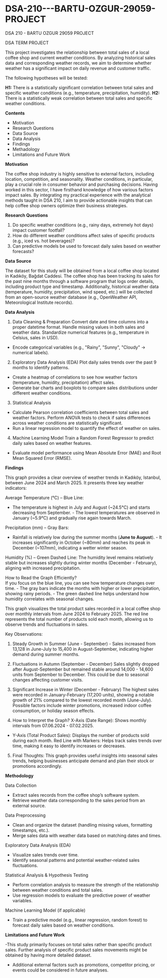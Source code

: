# DSA-210---BARTU-OZGUR-29059-PROJECT
DSA 210 - BARTU OZGUR 29059 PROJECT


DSA TERM PROJECT

This project investigates the relationship between total sales of a local coffee shop and current weather conditions. By analyzing historical sales data and corresponding weather records, we aim to determine whether weather has a significant impact on daily revenue and customer traffic.

The following hypotheses will be tested: 

**H1:** There is a statistically significant correlation between total sales and specific weather conditions (e.g., temperature, precipitation, humidity).
 **H2:** There is a statistically weak correlation between total sales and specific weather conditions.


**Contents**  

- Motivation 
- Research Questions
- Data Source
- Data Analysis
- Findings
- Methadology
- Limitations and Future Work


**Motivation** 

The coffee shop industry is highly sensitive to external factors, including location, competition, and seasonality. Weather conditions, in particular, play a crucial role in consumer behavior and purchasing decisions. Having worked in this sector, I have firsthand knowledge of how various factors impact sales. By integrating my practical experience with the analytical methods taught in DSA 210, I aim to provide actionable insights that can help coffee shop owners optimize their business strategies.

**Research Questions**

 1. Do specific weather conditions (e.g., rainy days, extremely hot days) impact customer footfall? 
2. How do different weather conditions affect sales of specific products (e.g., iced vs. hot beverages)? 
3. Can predictive models be used to forecast daily sales based on weather forecasts?

**Data Source** 

The dataset for this study will be obtained from a local coffee shop located in Kadıköy, Bağdat Caddesi. The coffee shop has been tracking its sales for the past nine months through a software program that logs order details, including product type and timestamp. Additionally, historical weather data (temperature, humidity, precipitation, wind speed, etc.) will be collected from an open-source weather database (e.g., OpenWeather API, Meteorological Institute records).

**Data Analysis** 

 1. Data Cleaning & Preparation 
Convert date and time columns into a proper datetime format. 
Handle missing values in both sales and weather data. 
Standardize numerical features (e.g., temperature in Celsius, sales in USD). 
- Encode categorical variables (e.g., "Rainy", "Sunny", "Cloudy" → numerical labels). 

2. Exploratory Data Analysis (EDA) 
Plot daily sales trends over the past 9 months to identify patterns.
 - Create a heatmap of correlations to see how weather factors (temperature, humidity, precipitation) affect sales.
 - Generate bar charts and boxplots to compare sales distributions under different weather conditions. 

3. Statistical Analysis
 - Calculate Pearson correlation coefficients between total sales and weather factors. 
Perform ANOVA tests to check if sales differences across weather conditions are statistically significant.
 - Run a linear regression model to quantify the effect of weather on sales. 

4. Machine Learning Model 
Train a Random Forest Regressor to predict daily sales based on weather features.
 - Evaluate model performance using Mean Absolute Error (MAE) and Root Mean Squared Error (RMSE).
   

**Findings**











This graph provides a clear overview of weather trends in Kadıköy, Istanbul, between June 2024 and March 2025. It presents three key weather indicators: 

Average Temperature (°C) –  Blue Line: 
 - The temperature is highest in July and August (~24.5°C) and starts decreasing from September.  - The lowest temperatures are observed in January (~5.9°C)  and gradually rise again towards March. 

 Precipitation (mm) – Gray Bars: 
- Rainfall is relatively low during the summer months (**June to August**). - It increases significantly in October (~80mm) and reaches its peak in December (~107mm), indicating a wetter winter season. 

 Humidity (%) – Green Dashed Line: 
The humidity level remains relatively stable but increases slightly during winter months (December - February), aligning with increased precipitation. 

How to Read the Graph Efficiently?   
If you focus on the blue line, you can see how temperature changes over time. - The gray bars indicate the months with higher or lower precipitation, showing rainy periods. - The green dashed line helps understand how humidity correlates with seasonal changes.















This graph visualizes the total product sales recorded in a local coffee shop over monthly intervals from June 2024 to February 2025. The red line represents the total number of products sold each month, allowing us to observe trends and fluctuations in sales.

 Key Observations:
 
1. Steady Growth in Summer (June - September) - Sales increased from 13,128 in June-July to 15,400 in August-September, indicating higher demand during summer months. 

2. Fluctuations in Autumn (September - December) 
Sales slightly dropped after August-September but remained stable around 14,000 - 14,600 units from September to December. 
This could be due to seasonal changes affecting customer visits. 

3. Significant Increase in Winter (December - February)
The highest sales were recorded in January-February (17,200 units), showing a notable growth of 21% compared to the lowest recorded month (June-July). 
Possible factors include winter promotions, increased indoor coffee consumption, or holiday season effects. 

4. How to Interpret the Graph? 
X-Axis (Date Range): Shows monthly intervals from 07.06.2024 - 07.02.2025.
 - Y-Axis (Total Product Sales):  Displays the number of products sold during each month. 
Red Line with Markers: Helps track sales trends over time, making it easy to identify increases or decreases.

 5. Final Thoughts: This graph provides useful insights into seasonal sales trends, helping businesses anticipate demand and plan their stock or promotions accordingly.



**Methodology** 

Data Collection
 - Extract sales records from the coffee shop’s software system.
 - Retrieve weather data corresponding to the sales period from an external source. 

 Data Preprocessing
- Clean and organize the dataset (handling missing values, formatting timestamps, etc.). 
- Merge sales data with weather data based on matching dates and times. 

 Exploratory Data Analysis (EDA)
 - Visualize sales trends over time.
 - Identify seasonal patterns and potential weather-related sales fluctuations. 

 Statistical Analysis & Hypothesis Testing
 - Perform correlation analysis to measure the strength of the relationship between weather conditions and total sales. 
- Use regression models to evaluate the predictive power of weather variables. 

 Machine Learning Model (if applicable)
 - Train a predictive model (e.g., linear regression, random forest) to forecast daily sales based on weather conditions.






**Limitations and Future Work** 

-This study primarily focuses on total sales rather than specific product sales. Further analysis of specific product sales movements might be obtained by having more detailed dataset. 

 - Additional external factors such as promotions, competitor pricing, or events could be considered in future analyses.


